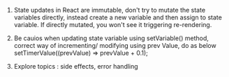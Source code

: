 1. State updates in React are immutable, don't try to mutate the state variables directly, instead create a new variable and then assign to state variable. If directly mutated, you won't see it triggering re-rendering.

2. Be cauios when updating state variable using setVariable() method, correct way of incrementing/ modifying using prev Value, do as below
setTimerValue((prevValue) => prevValue + 0.1);

3. Explore topics : side effects, error handling